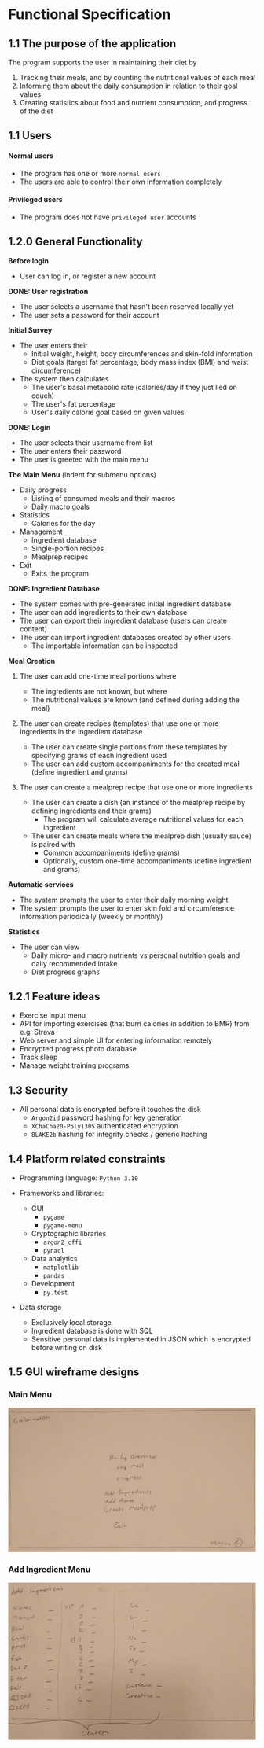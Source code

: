 Functional Specification
===

## 1.1 The purpose of the application

The program supports the user in maintaining their diet by
  1. Tracking their meals, and by counting the nutritional values of each meal
  2. Informing them about the daily consumption in relation to their goal values
  3. Creating statistics about food and nutrient consumption, and progress of the diet


## 1.1 Users

#### Normal users
  * The program has one or more `normal users`
  * The users are able to control their own information completely

#### Privileged users
  * The program does not have `privileged user` accounts


## 1.2.0 General Functionality

**Before login**
  * User can log in, or register a new account


**DONE: User registration**
  * The user selects a username that hasn't been reserved locally yet
  * The user sets a password for their account


**Initial Survey**
  * The user enters their 
    * Initial weight, height, body circumferences and skin-fold information
    * Diet goals (target fat percentage, body mass index (BMI) and waist circumference)
  * The system then calculates
    * The user's basal metabolic rate (calories/day if they just lied on couch)
    * The user's fat percentage
    * User's daily calorie goal based on given values


**DONE: Login**
  * The user selects their username from list
  * The user enters their password
  * The user is greeted with the main menu


**The Main Menu** (indent for submenu options)
  * Daily progress
    * Listing of consumed meals and their macros
    * Daily macro goals
  * Statistics
    * Calories for the day
  * Management
    * Ingredient database
    * Single-portion recipes
    * Mealprep recipes
  * Exit
    * Exits the program


**DONE: Ingredient Database**
  * The system comes with pre-generated initial ingredient database
  * The user can add ingredients to their own database
  * The user can export their ingredient database (users can create content)
  * The user can import ingredient databases created by other users
    * The importable information can be inspected


**Meal Creation**

1. The user can add one-time meal portions where 
   * The ingredients are not known, but where
    * The nutritional values are known (and defined during adding the meal)


2. The user can create recipes (templates) that use one or more ingredients in the ingredient database
   * The user can create single portions from these templates by specifying grams of each ingredient used
   * The user can add custom accompaniments for the created meal (define ingredient and grams)


3. The user can create a mealprep recipe that use one or more ingredients
   * The user can create a dish (an instance of the mealprep recipe by defining ingredients and their grams)
       * The program will calculate average nutritional values for each ingredient
   * The user can create meals where the mealprep dish (usually sauce) is paired with 
       * Common accompaniments (define grams)
       * Optionally, custom one-time accompaniments (define ingredient and grams)


**Automatic services**
  * The system prompts the user to enter their daily morning weight
  * The system prompts the user to enter skin fold and circumference information periodically (weekly or monthly)


**Statistics**
  * The user can view
    * Daily micro- and macro nutrients vs personal nutrition goals and daily recommended intake
    * Diet progress graphs


## 1.2.1 Feature ideas

* Exercise input menu
* API for importing exercises (that burn calories in addition to BMR) from e.g. Strava
* Web server and simple UI for entering information remotely
* Encrypted progress photo database
* Track sleep
* Manage weight training programs


## 1.3 Security

* All personal data is encrypted before it touches the disk
  * `Argon2id` password hashing for key generation
  * `XChaCha20-Poly1305` authenticated encryption
  * `BLAKE2b` hashing for integrity checks / generic hashing


## 1.4 Platform related constraints

* Programming language: `Python 3.10`
* Frameworks and libraries:
  * GUI
    * `pygame`
    * `pygame-menu`
  * Cryptographic libraries
    * `argon2_cffi`
    * `pynacl`
  * Data analytics
    * `matplotlib`
    * `pandas`
  * Development
    * `py.test`

* Data storage
  * Exclusively local storage
  * Ingredient database is done with SQL
  * Sensitive personal data is implemented in JSON which is encrypted before writing on disk


## 1.5 GUI wireframe designs

### Main Menu
![](https://raw.githubusercontent.com/MarkusOttela/ot-harjoitustyo/master/Documentation/Attachments/00%20-%20Main%20Menu.png)

### Add Ingredient Menu
![](https://raw.githubusercontent.com/MarkusOttela/ot-harjoitustyo/master/Documentation/Attachments/01%20-%20Add%20Ingredient%20Menu.png)
